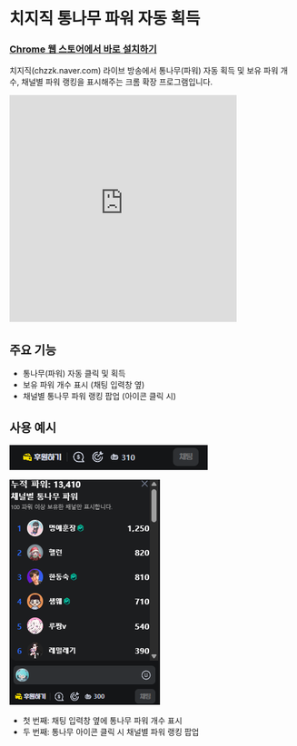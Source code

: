 # 치지직 통나무 파워 자동 획득

### [Chrome 웹 스토어에서 바로 설치하기](https://chromewebstore.google.com/detail/%EC%B9%98%EC%A7%80%EC%A7%81-%ED%86%B5%EB%82%98%EB%AC%B4-%ED%8C%8C%EC%9B%8C-%EC%9E%90%EB%8F%99-%ED%9A%8D%EB%93%9D/mdammcmmopljkpnokoodkahdhnpijhib)

치지직(chzzk.naver.com) 라이브 방송에서 통나무(파워) 자동 획득 및 보유 파워 개수, 채널별 파워 랭킹을 표시해주는 크롬 확장 프로그램입니다.

<iframe src="https://chrome-stats.com/embed/mdammcmmopljkpnokoodkahdhnpijhib/trends" width="400" height="400" frameborder="0"></iframe>

## 주요 기능
- 통나무(파워) 자동 클릭 및 획득
- 보유 파워 개수 표시 (채팅 입력창 옆)
- 채널별 통나무 파워 랭킹 팝업 (아이콘 클릭 시)

## 사용 예시

![파워 개수 표시 예시](example.png)

![채널별 통나무 파워 팝업 예시](example2.png)

- 첫 번째: 채팅 입력창 옆에 통나무 파워 개수 표시
- 두 번째: 통나무 아이콘 클릭 시 채널별 파워 랭킹 팝업